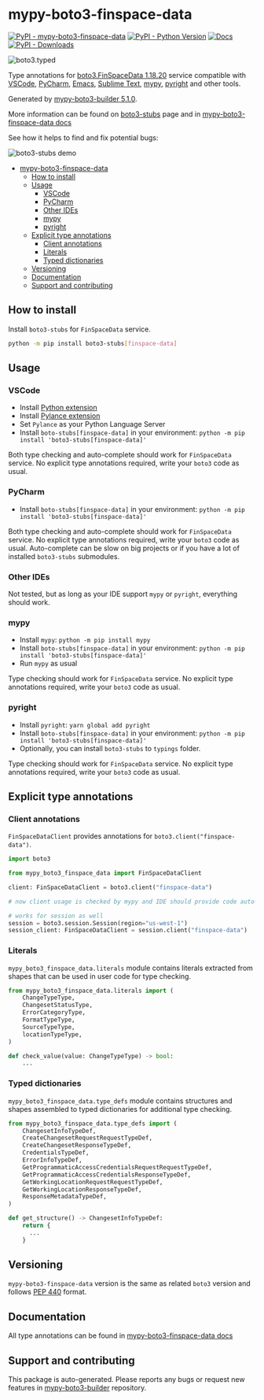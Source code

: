 <a id="mypy-boto3-finspace-data"></a>

# mypy-boto3-finspace-data

[![PyPI - mypy-boto3-finspace-data](https://img.shields.io/pypi/v/mypy-boto3-finspace-data.svg?color=blue)](https://pypi.org/project/mypy-boto3-finspace-data)
[![PyPI - Python Version](https://img.shields.io/pypi/pyversions/mypy-boto3-finspace-data.svg?color=blue)](https://pypi.org/project/mypy-boto3-finspace-data)
[![Docs](https://img.shields.io/readthedocs/mypy-boto3-builder.svg?color=blue)](https://mypy-boto3-builder.readthedocs.io/)
[![PyPI - Downloads](https://img.shields.io/pypi/dw/mypy-boto3-finspace-data?color=blue)](https://pypistats.org/packages/mypy-boto3-finspace-data)

![boto3.typed](https://github.com/vemel/mypy_boto3_builder/raw/master/logo.png)

Type annotations for
[boto3.FinSpaceData 1.18.20](https://boto3.amazonaws.com/v1/documentation/api/1.18.20/reference/services/finspace-data.html#FinSpaceData)
service compatible with [VSCode](https://code.visualstudio.com/),
[PyCharm](https://www.jetbrains.com/pycharm/),
[Emacs](https://www.gnu.org/software/emacs/),
[Sublime Text](https://www.sublimetext.com/),
[mypy](https://github.com/python/mypy),
[pyright](https://github.com/microsoft/pyright) and other tools.

Generated by
[mypy-boto3-builder 5.1.0](https://github.com/vemel/mypy_boto3_builder).

More information can be found on
[boto3-stubs](https://pypi.org/project/boto3-stubs/) page and in
[mypy-boto3-finspace-data docs](https://vemel.github.io/boto3_stubs_docs/mypy_boto3_finspace_data/)

See how it helps to find and fix potential bugs:

![boto3-stubs demo](https://github.com/vemel/mypy_boto3_builder/raw/master/demo.gif)

- [mypy-boto3-finspace-data](#mypy-boto3-finspace-data)
  - [How to install](#how-to-install)
  - [Usage](#usage)
    - [VSCode](#vscode)
    - [PyCharm](#pycharm)
    - [Other IDEs](#other-ides)
    - [mypy](#mypy)
    - [pyright](#pyright)
  - [Explicit type annotations](#explicit-type-annotations)
    - [Client annotations](#client-annotations)
    - [Literals](#literals)
    - [Typed dictionaries](#typed-dictionaries)
  - [Versioning](#versioning)
  - [Documentation](#documentation)
  - [Support and contributing](#support-and-contributing)

<a id="how-to-install"></a>

## How to install

Install `boto3-stubs` for `FinSpaceData` service.

```bash
python -m pip install boto3-stubs[finspace-data]
```

<a id="usage"></a>

## Usage

<a id="vscode"></a>

### VSCode

- Install
  [Python extension](https://marketplace.visualstudio.com/items?itemName=ms-python.python)
- Install
  [Pylance extension](https://marketplace.visualstudio.com/items?itemName=ms-python.vscode-pylance)
- Set `Pylance` as your Python Language Server
- Install `boto-stubs[finspace-data]` in your environment:
  `python -m pip install 'boto3-stubs[finspace-data]'`

Both type checking and auto-complete should work for `FinSpaceData` service. No
explicit type annotations required, write your `boto3` code as usual.

<a id="pycharm"></a>

### PyCharm

- Install `boto-stubs[finspace-data]` in your environment:
  `python -m pip install 'boto3-stubs[finspace-data]'`

Both type checking and auto-complete should work for `FinSpaceData` service. No
explicit type annotations required, write your `boto3` code as usual.
Auto-complete can be slow on big projects or if you have a lot of installed
`boto3-stubs` submodules.

<a id="other-ides"></a>

### Other IDEs

Not tested, but as long as your IDE support `mypy` or `pyright`, everything
should work.

<a id="mypy"></a>

### mypy

- Install `mypy`: `python -m pip install mypy`
- Install `boto-stubs[finspace-data]` in your environment:
  `python -m pip install 'boto3-stubs[finspace-data]'`
- Run `mypy` as usual

Type checking should work for `FinSpaceData` service. No explicit type
annotations required, write your `boto3` code as usual.

<a id="pyright"></a>

### pyright

- Install `pyright`: `yarn global add pyright`
- Install `boto-stubs[finspace-data]` in your environment:
  `python -m pip install 'boto3-stubs[finspace-data]'`
- Optionally, you can install `boto3-stubs` to `typings` folder.

Type checking should work for `FinSpaceData` service. No explicit type
annotations required, write your `boto3` code as usual.

<a id="explicit-type-annotations"></a>

## Explicit type annotations

<a id="client-annotations"></a>

### Client annotations

`FinSpaceDataClient` provides annotations for `boto3.client("finspace-data")`.

```python
import boto3

from mypy_boto3_finspace_data import FinSpaceDataClient

client: FinSpaceDataClient = boto3.client("finspace-data")

# now client usage is checked by mypy and IDE should provide code auto-complete

# works for session as well
session = boto3.session.Session(region="us-west-1")
session_client: FinSpaceDataClient = session.client("finspace-data")
```

<a id="literals"></a>

### Literals

`mypy_boto3_finspace_data.literals` module contains literals extracted from
shapes that can be used in user code for type checking.

```python
from mypy_boto3_finspace_data.literals import (
    ChangeTypeType,
    ChangesetStatusType,
    ErrorCategoryType,
    FormatTypeType,
    SourceTypeType,
    locationTypeType,
)

def check_value(value: ChangeTypeType) -> bool:
    ...
```

<a id="typed-dictionaries"></a>

### Typed dictionaries

`mypy_boto3_finspace_data.type_defs` module contains structures and shapes
assembled to typed dictionaries for additional type checking.

```python
from mypy_boto3_finspace_data.type_defs import (
    ChangesetInfoTypeDef,
    CreateChangesetRequestRequestTypeDef,
    CreateChangesetResponseTypeDef,
    CredentialsTypeDef,
    ErrorInfoTypeDef,
    GetProgrammaticAccessCredentialsRequestRequestTypeDef,
    GetProgrammaticAccessCredentialsResponseTypeDef,
    GetWorkingLocationRequestRequestTypeDef,
    GetWorkingLocationResponseTypeDef,
    ResponseMetadataTypeDef,
)

def get_structure() -> ChangesetInfoTypeDef:
    return {
      ...
    }
```

<a id="versioning"></a>

## Versioning

`mypy-boto3-finspace-data` version is the same as related `boto3` version and
follows [PEP 440](https://www.python.org/dev/peps/pep-0440/) format.

<a id="documentation"></a>

## Documentation

All type annotations can be found in
[mypy-boto3-finspace-data docs](https://vemel.github.io/boto3_stubs_docs/mypy_boto3_finspace_data/)

<a id="support-and-contributing"></a>

## Support and contributing

This package is auto-generated. Please reports any bugs or request new features
in [mypy-boto3-builder](https://github.com/vemel/mypy_boto3_builder/issues/)
repository.
